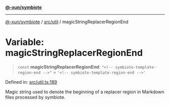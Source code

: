 [**@-xun/symbiote**](../../../README.md)

***

[@-xun/symbiote](../../../README.md) / [src/util](../README.md) / magicStringReplacerRegionEnd

# Variable: magicStringReplacerRegionEnd

> `const` **magicStringReplacerRegionEnd**: `"<!-- symbiote-template-region-end -->"` = `'<!-- symbiote-template-region-end -->'`

Defined in: [src/util.ts:189](https://github.com/Xunnamius/symbiote/blob/ecdd713c4d242b92209fafa38beadafe2769795c/src/util.ts#L189)

Magic string used to denote the beginning of a replacer region in Markdown
files processed by symbiote.
